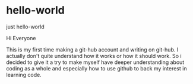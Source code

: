 # hello-world
just hello-world

Hi Everyone

This is my first time making a git-hub account and writing on git-hub. I actually don't quite understand how it works or how it should work. 
So i decided to give it a try to make myself have deeper understanding about coding as a whole and especially how to use github to back my interest in learning code.
